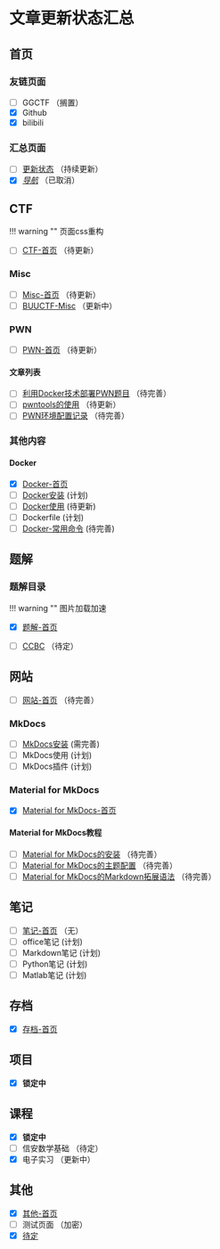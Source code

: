 # 文章更新状态汇总

## 首页

### 友链页面

+ [ ] GGCTF （搁置）
+ [x] Github
+ [x] bilibili

### 汇总页面

+ [ ] [更新状态](activity.md) （持续更新）
+ [x] [*导航*](map.md) （已取消）

## CTF

!!! warning ""
    页面css重构

+ [ ] [CTF-首页](../CTF/index.md) （待更新）

### Misc

+ [ ] [Misc-首页](../CTF/Misc/index.md) （待更新）
+ [ ] [BUUCTF-Misc](../CTF/Misc/BUUCTF/index.md) （更新中）

### PWN

+ [ ] [PWN-首页](../CTF/PWN/index.md) （待更新）

#### 文章列表

+ [ ] [利用Docker技术部署PWN题目](../CTF/PWN/env.md) （待完善）
+ [ ] [pwntools的使用](../CTF/PWN/pwntools/notes.md) （待更新）
+ [ ] [PWN环境配置记录](../CTF/PWN/env.md) （待完善）

### 其他内容

#### Docker

+ [x] [Docker-首页](../CTF/Docker/index.md)
+ [ ] [Docker安装](../CTF/Docker/index.md#Docker安装) (计划)
+ [ ] [Docker使用](../CTF/Docker/index.md#Docker使用) (待更新)
+ [ ] Dockerfile (计划)
+ [ ] [Docker-常用命令](../CTF/Docker/command.md) (待完善)

## 题解

### 题解目录

!!! warning ""
    图片加载加速

+ [x] [题解-首页](../WriteUp//index.md)

+ [ ] [CCBC](../Other/CCBC/index.md) （待定）

## 网站

+ [ ] [网站-首页](../Website/index.md) （待完善）

### MkDocs

+ [ ] [MkDocs安装](../Website/MkDocs/mkdocs.md) (需完善)
+ [ ] MkDocs使用 (计划)
+ [ ] MkDocs插件 (计划)

### Material for MkDocs

+ [x] [Material for MkDocs-首页](../Website/MkDocs/mkdocs-material/index.md)

#### Material for MkDocs教程

+ [ ] [Material for MkDocs的安装](../Website//MkDocs/mkdocs-material/config.md) （待完善）
+ [ ] [Material for MkDocs的主题配置](../Website//MkDocs/mkdocs-material/theme.md) （待完善）
+ [ ] [Material for MkDocs的Markdown拓展语法](../Website//MkDocs/mkdocs-material/mdextra.md) （待完善）

## 笔记

+ [ ] [笔记-首页](../Notes/index.md) （无）
+ [ ] office笔记 (计划)
+ [ ] Markdown笔记 (计划)
+ [ ] Python笔记 (计划)
+ [ ] Matlab笔记 (计划)

## 存档

+ [x] [存档-首页](../Archive/index.md)

## 项目

+ [x] **锁定中**

## 课程

+ [x] **锁定中**
+ [ ] 信安数学基础 （待定）
+ [x] 电子实习 （更新中）

## 其他

+ [x] [其他-首页](../Other/index.md)
+ [ ] 测试页面 （加密）
+ [x] [待定](../Home/list.md)
